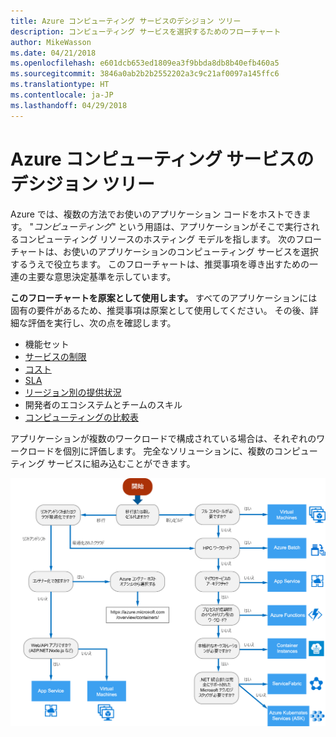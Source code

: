 ```yaml
---
title: Azure コンピューティング サービスのデシジョン ツリー
description: コンピューティング サービスを選択するためのフローチャート
author: MikeWasson
ms.date: 04/21/2018
ms.openlocfilehash: e601dcb653ed1809ea3f9bbda8db8b40efb460a5
ms.sourcegitcommit: 3846a0ab2b2b2552202a3c9c21af0097a145ffc6
ms.translationtype: HT
ms.contentlocale: ja-JP
ms.lasthandoff: 04/29/2018
---
```

# <a name="decision-tree-for-azure-compute-services"></a>Azure コンピューティング サービスのデシジョン ツリー

Azure では、複数の方法でお使いのアプリケーション コードをホストできます。 "*コンピューティング*" という用語は、アプリケーションがそこで実行されるコンピューティング リソースのホスティング モデルを指します。 次のフローチャートは、お使いのアプリケーションのコンピューティング サービスを選択するうえで役立ちます。 このフローチャートは、推奨事項を導き出すための一連の主要な意思決定基準を示しています。 

**このフローチャートを原案として使用します。** すべてのアプリケーションには固有の要件があるため、推奨事項は原案として使用してください。 その後、詳細な評価を実行し、次の点を確認します。
 
- 機能セット
- [サービスの制限](/azure/azure-subscription-service-limits)
- [コスト](https://azure.microsoft.com/pricing/)
- [SLA](https://azure.microsoft.com/support/legal/sla/)
- [リージョン別の提供状況](https://azure.microsoft.com/global-infrastructure/services/)
- 開発者のエコシステムとチームのスキル
- [コンピューティングの比較表](./compute-comparison.md)

アプリケーションが複数のワークロードで構成されている場合は、それぞれのワークロードを個別に評価します。 完全なソリューションに、複数のコンピューティング サービスに組み込むことができます。

![](../images/compute-decision-tree.svg)

